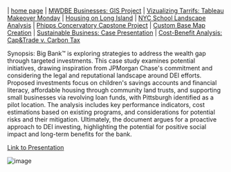 | [home page](https://cristinagoeller.github.io/cristina-goeller-portfolio/) | [MWDBE Businesses: GIS Project](MWDBEBusinesses) | [Vizualizing Tarrifs: Tableau Makeover Monday](TableauRemake) | [Housing on Long Island](final-project-part-one) | [NYC School Landscape Analysis](EDCSchoolsAnalysis) | [Phipps Concervatory Capstone Project](CapstoneProjectPhipps) | [Custom Base Map Creation](AdvancedGISPortfolio) | [Sustainable Business: Case Presentation](SustainableBusiness) | [Cost-Benefit Analysis: Cap&Trade v. Carbon Tax](Cap&TradevCarbonTax)

Synopsis: 
Big Bank™ is exploring strategies to address the wealth gap through targeted investments. This case study examines potential initiatives, drawing inspiration from JPMorgan Chase's commitment and considering the legal and reputational landscape around DEI efforts. Proposed investments focus on children's savings accounts and financial literacy, affordable housing through community land trusts, and supporting small businesses via revolving loan funds, with Pittsburgh identified as a pilot location. The analysis includes key performance indicators, cost estimations based on existing programs, and considerations for potential risks and their mitigation. Ultimately, the document argues for a proactive approach to DEI investing, highlighting the potential for positive social impact and long-term benefits for the bank.

[Link to Presentation](https://docs.google.com/presentation/d/1OGTNMJJjuPCIT23a_w-T9U7La00A8atizpuNwmcqJ98/edit?usp=sharing)

![image](https://github.com/user-attachments/assets/72cc5d2c-3c76-44f1-9b58-51172eb4e66b)




